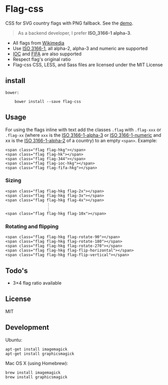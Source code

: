 # Flag-css

CSS for SVG country flags with PNG fallback. See the [demo](http://7kfpun.github.io/flag-css/).

> As a backend developer, I prefer **ISO_3166-1 alpha-3**.

  - All flags from [Wikimedia](http://commons.wikimedia.org/wiki/Category:SVG_sovereign_state_flags)
  - Use [ISO 3166-1](http://en.wikipedia.org/wiki/ISO_3166-1), all alpha-2, alpha-3 and numeric are supported
  - [IOC](https://en.wikipedia.org/wiki/List_of_IOC_country_codes) and [FIFA](https://en.wikipedia.org/wiki/List_of_FIFA_country_codes) are also supported
  - Respect flag's original ratio
  - Flag-css CSS, LESS, and Sass files are licensed under the MIT License

## install

    bower:

        bower install --save flag-css

## Usage

For using the flags inline with text add the classes `.flag` with `.flag-xxx` or `.flag-xx` (where `xxx` is the
[ISO 3166-1-alpha-3](http://en.wikipedia.org/wiki/ISO_3166-1_alpha-2) or [ISO 3166-1-numeric](http://en.wikipedia.org/wiki/ISO_3166-1_numeric) and xx is the [ISO 3166-1-alpha-2](http://en.wikipedia.org/wiki/ISO_3166-1_alpha-2) of a country) to an empty `<span>`. Example:

    <span class="flag flag-hkg"></span>
    <span class="flag flag-hk"></span>
    <span class="flag flag-344"></span>
    <span class="flag flag-ioc-hkg"></span>
    <span class="flag flag-fifa-hkg"></span>

### Sizing

    <span class="flag flag-hkg flag-2x"></span>
    <span class="flag flag-hkg flag-3x"></span>
    <span class="flag flag-hkg flag-4x"></span>
                      ⋮
                      ⋮
    <span class="flag flag-hkg flag-10x"></span>

### Rotating and flipping

    <span class="flag flag-hkg flag-rotate-90"></span>
    <span class="flag flag-hkg flag-rotate-180"></span>
    <span class="flag flag-hkg flag-rotate-270"></span>
    <span class="flag flag-hkg flag-flip-horizontal"></span>
    <span class="flag flag-hkg flag-flip-vertical"></span>

## Todo's

  - 3×4 flag ratio available

## License

MIT

## Development

Ubuntu:

    apt-get install imagemagick
    apt-get install graphicsmagick

Mac OS X (using Homebrew):

    brew install imagemagick
    brew install graphicsmagick
